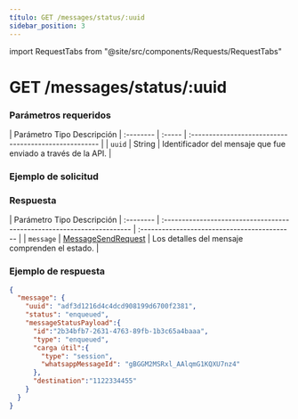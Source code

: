 ```yaml
---
título: GET /messages/status/:uuid
sidebar_position: 3
---
```


import RequestTabs from "@site/src/components/Requests/RequestTabs"

# GET /messages/status/:uuid

### Parámetros requeridos

| Parámetro Tipo Descripción
| :-------- | :----- | :---------------------------------------------------- |
| `uuid` | String | Identificador del mensaje que fue enviado a través de la API. |

### Ejemplo de solicitud

<RequestTabs endpoint='messages_api' request="get_message_status"/>

### Respuesta

| Parámetro Tipo Descripción
| :-------- | :--------------------------------------------------------------------- | :------------------------------------------- |
| `message` | [MessageSendRequest](/api/reference/object_types/message_send_request) | Los detalles del mensaje comprenden el estado. |

### Ejemplo de respuesta

```json title=response.json
{
  "message": {
    "uuid": "adf3d1216d4c4dcd908199d6700f2381",
    "status": "enqueued",
    "messageStatusPayload":{
      "id":"2b34bfb7-2631-4763-89fb-1b3c65a4baaa",
      "type": "enqueued",
      "carga útil":{
        "type": "session",
        "whatsappMessageId": "gBGGM2MSRxl_AAlqmG1KQXU7nz4"
      },
      "destination":"1122334455"
    }
  }
}
```
